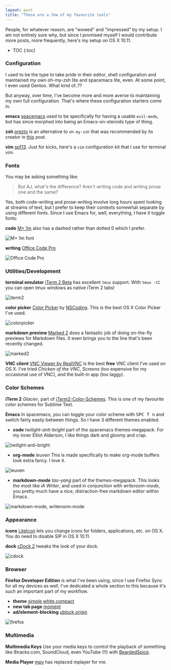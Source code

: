 ```yaml
---
layout: post
title: "These are a few of my favourite tools"
---
```


People, for whatever reason, are "wowed" and "impressed" by my setup. I am not entirely sure why, but since I promised myself I would contribute more posts, more frequently, here's my setup on OS X 10.11. 

* TOC
{:toc}

### Configuration 

I used to be the type to take pride in their editor, shell configuration and maintained my own oh-my-zsh lite and spacemacs lite, even. At some point, I even used Gentoo. What kind of..??

But anyway, over time, I've become more and more averse to maintaining my own full configuration. That's where these configuration starters come in.

**emacs** [spacemacs](http://spacemacs.org) used to be specifically for having a usable `evil-mode`, but has since morphed into being an Emacs-on-steroids type of thing.

**zsh** [prezto](https://github.com/sorin-ionescu/prezto) is an alternative to `oh-my-zsh` that was recommended by its creator in [this](https://medium.freecodecamp.com/d-oh-my-zsh-af99ca54212c#.j2jtqjj65) post.

**vim** [spf13](http://vim.spf13.com/). Just for kicks, here's a `vim` configuration kit that I use for terminal vim.

### Fonts

You may be asking something like:

> But AJ, what's the difference? Aren't writing code and writing prose one and the same?

Yes, both code-writing and prose-writing involve long hours spent looking at streams of text, but I prefer to keep their contexts somewhat separate by using different fonts. Since I use Emacs for, well, everything, I have it toggle fonts:

**code** [M+ 1m](https://www.fontsquirrel.com/fonts/M-1m) also has a dashed rather than dotted 0 which I prefer.

![M+ 1m font](/images/font1.png)

**writing** [Office Code Pro](https://github.com/nathco/Office-Code-Pro) 

![Office Code Pro](/images/font2.png)

### Utilities/Development

**terminal emulator** [iTerm 2 Beta](http://iterm2.com/downloads.html) has excellent `tmux` support. With `tmux -CC` you can open tmux windows as native iTerm 2 tabs! 

![iterm2](/images/iterm2.png)

**color picker** [Color Picker](https://itunes.apple.com/us/app/color-picker/id641027709?l=en&mt=12) by [NSCoding](http://nscoding.co.uk/). This is the best OS X Color Picker I've used.

![colorpicker](/images/color_picker.png)

**markdown preview** [Marked 2](http://marked2app.com/) does a fantastic job of doing on-the-fly previews for Markdown files. It even brings you to the line that's been recently changed.

![marked2](/images/marked2.png)

**VNC client** [VNC Viewer by RealVNC](https://www.realvnc.com/download/viewer/) is the best **free** VNC client I've used on OS X. I've tried *Chicken of the VNC*, *Screens* (too expensive for my occasional use of VNC), and the built-in app (too laggy).

### Color Schemes

**iTerm 2** *Glacier*, part of [iTerm2-Color-Schemes](https://github.com/mbadolato/iTerm2-Color-Schemes). This is one of my favourite color schemes for Sublime Text.

**Emacs** In spacemacs, you can toggle your color scheme with <kbd>SPC T n</kbd> and switch fairly easily between things. So I have 3 different themes enabled:

 - **code** *twilight-anti-bright* part of the spacemacs themes-megapack. For my inner Elliot Alderson, I like things dark and gloomy and crap.
 
![twilight-anti-bright](/images/spacemacs.png) 
 
 - **org-mode** *leuven* This is made specifically to make org-mode buffers look extra fancy. I love it.
 
![leuven](/images/leuven.png) 
 
 - **markdown-mode** *tao-yang* part of the themes-megapack. This looks the most like *iA Writer*, and used in conjunction with *writeroom-mode*, you pretty much have a nice, distraction-free markdown editor within Emacs.

![markdown-mode, writeroom-mode](/images/writeroom-mode.png)

### Appearance

**icons** [LiteIcon](http://freemacsoft.net/liteicon/) lets you change icons for folders, applications, etc. on OS X. You do need to disable SIP in OS X 10.11.

**dock** [cDock 2](http://w0lfschild.github.io/app_cDock) tweaks the look of your dock. 

![cdock](/images/cdock2.png)

### Browser

**Firefox Developer Edition** is what I've been using, since I use Firefox Sync for all my devices as well. I've dedicated a whole section to this because it's such an important part of my workflow.

 - **theme** [simple white compact](https://addons.mozilla.org/en-US/firefox/addon/simple-white-compact/)
 - **new tab page** [moment](https://addons.mozilla.org/en-US/firefox/addons/moment)
 - **ad/element-blocking** [ublock origin](https://addons.mozilla.org/en-US/firefox/addon/ublock-origin/)
 
![firefox](/images/firefox.png) 
 
### Multimedia

**Multimedia Keys** Use your media keys to control the playback of something like 8tracks.com, SoundCloud, even YouTube (!!) with [BeardedSpice](http://beardedspice.github.io).

**Media Player** [mpv](https://mpv.io) has replaced mplayer for me.


